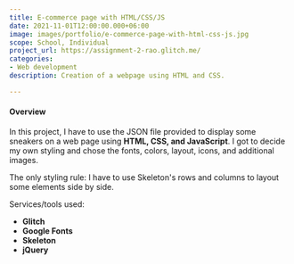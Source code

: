 ```yaml
---
title: E-commerce page with HTML/CSS/JS
date: 2021-11-01T12:00:00.000+06:00
image: images/portfolio/e-commerce-page-with-html-css-js.jpg
scope: School, Individual
project_url: https://assignment-2-rao.glitch.me/
categories:
- Web development
description: Creation of a webpage using HTML and CSS.

---
```

#### Overview

In this project, I have to use the JSON file provided to display some sneakers on a web page using **HTML, CSS, and JavaScript**. I got to decide my own styling and chose the fonts, colors, layout, icons, and additional images.

The only styling rule: I have to use Skeleton's rows and columns to layout some elements side by side.

Services/tools used:

* **Glitch**
* **Google Fonts**
* **Skeleton**
* **jQuery**
